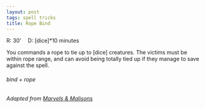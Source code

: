 ```yaml
---
layout: post
tags: spell tricks
title: Rope Bind
---
```

R: 30’ 		D: [dice]*10 minutes

You commands a rope to tie up to [dice] creatures. The victims must be within rope range, and can avoid being totally tied up if they manage to save against the spell.

###### bind + rope
###### Adapted from [Marvels & Malisons](https://www.drivethrurpg.com/product/211911/Marvels--Malisons)
